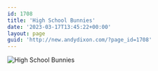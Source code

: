 ```yaml
---
id: 1708
title: 'High School Bunnies'
date: '2023-03-17T13:45:22+00:00'
layout: page
guid: 'http://new.andydixon.com/?page_id=1708'
---
```


![High School Bunnies](https://i0.wp.com/assets.g8x2.ldn.idrivee2-23.com/posters/High%20School%20Bunnies%2001.jpg?w=1200&ssl=1 "High School Bunnies")
